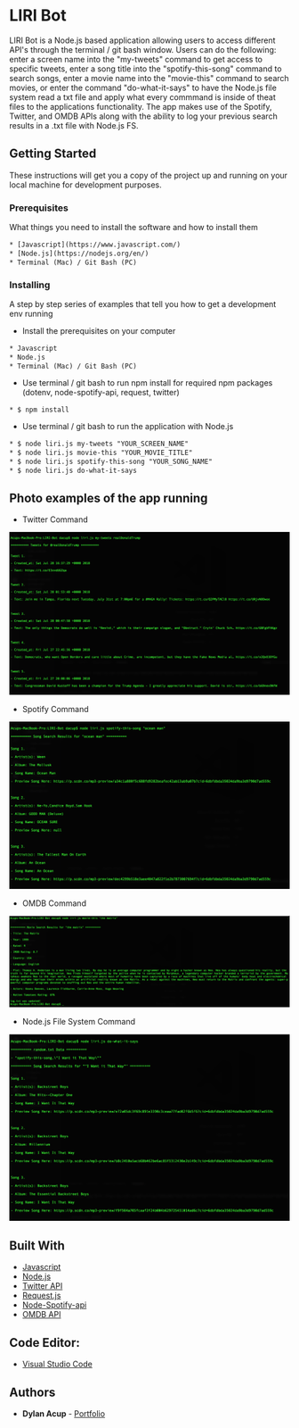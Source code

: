 # LIRI Bot

LIRI Bot is a Node.js based application allowing users to access different API's through the terminal / git bash window.  Users can do the following: enter a screen name into the "my-tweets" command to get access to specific tweets, enter a song title into the "spotify-this-song" command to search songs, enter a movie name into the "movie-this" command to search movies, or enter the command "do-what-it-says" to have the Node.js file system read a txt file and apply what every commmand is inside of theat files to the applications functionality.  The app makes use of the Spotify, Twitter, and OMDB APIs along with the ability to log your previous search results in a .txt file with Node.js FS.

## Getting Started

These instructions will get you a copy of the project up and running on your local machine for development purposes.

### Prerequisites

What things you need to install the software and how to install them

```
* [Javascript](https://www.javascript.com/)
* [Node.js](https://nodejs.org/en/)
* Terminal (Mac) / Git Bash (PC)
```

### Installing

A step by step series of examples that tell you how to get a development env running

* Install the prerequisites on your computer

```
* Javascript
* Node.js
* Terminal (Mac) / Git Bash (PC)
```

* Use terminal / git bash to run npm install for required npm packages (dotenv, node-spotify-api, request, twitter)

```
* $ npm install
```

* Use terminal / git bash to run the application with Node.js

```
* $ node liri.js my-tweets "YOUR_SCREEN_NAME"
* $ node liri.js movie-this "YOUR_MOVIE_TITLE"
* $ node liri.js spotify-this-song "YOUR_SONG_NAME"
* $ node liri.js do-what-it-says
```

## Photo examples of the app running

* Twitter Command

![Shot1](./screenshots/tweets.png)

* Spotify Command

![Shot1](./screenshots/spotify.png)

* OMDB Command

![Shot1](./screenshots/omdb.png)

* Node.js File System Command

![Shot1](./screenshots/doit.png)


## Built With

* [Javascript](https://www.javascript.com/)
* [Node.js](https://nodejs.org/en/)
* [Twitter API](https://www.npmjs.com/package/twitter)
* [Request.js](https://www.npmjs.com/package/request)
* [Node-Spotify-api](https://www.npmjs.com/package/node-spotify-api)
* [OMDB API](http://www.omdbapi.com/)

## Code Editor: 

* [Visual Studio Code](https://code.visualstudio.com/)

## Authors 

* **Dylan Acup** - [Portfolio](https://www.dylanacup.com)
